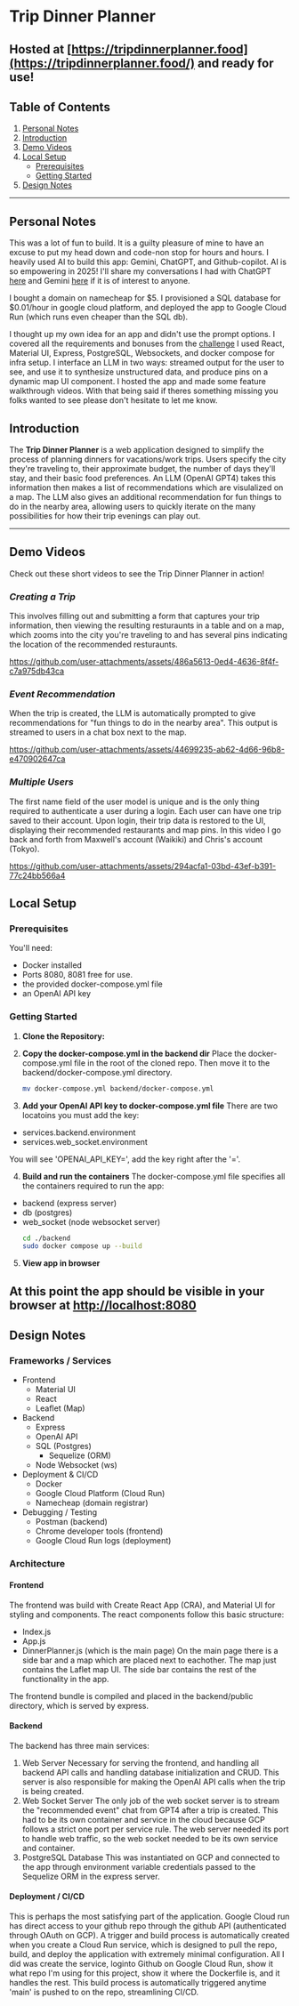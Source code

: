 # Trip Dinner Planner
Hosted at [https://tripdinnerplanner.food](https://tripdinnerplanner.food/) and ready for use!
---

## Table of Contents

1.  [Personal Notes](#personal-notes)
2.  [Introduction](#introduction)
3.  [Demo Videos](#demo-videos)
4.  [Local Setup](#local-setup)
    * [Prerequisites](#prerequisites)
    * [Getting Started](#getting-started)
5.  [Design Notes](#design-notes)

---

## Personal Notes

This was a lot of fun to build. It is a guilty pleasure of mine to have an excuse to put my head down and code-non stop for hours and hours. I heavily used AI to build this app: Gemini, ChatGPT, and Github-copilot. AI is so empowering in 2025! I'll share my conversations I had with ChatGPT [here](https://chatgpt.com/share/689355de-3acc-8002-a23b-db8677f3b55c) and Gemini [here](https://g.co/gemini/share/595f5a6c338c) if it is of interest to anyone. 

I bought a domain on namecheap for $5. I provisioned a SQL database for $0.01/hour in google cloud platform, and deployed the app to Google Cloud Run (which runs even cheaper than the SQL db).

I thought up my own idea for an app and didn't use the prompt options. I covered all the requirements and bonuses from the [challenge](https://gist.github.com/omnipresent07/a8fe14bc158e06a1951bc67e936450fd) I used React, Material UI, Express, PostgreSQL, Websockets, and docker compose for infra setup. I interface an LLM in two ways: streamed output for the user to see, and use it to synthesize unstructured data, and produce pins on a dynamic map UI component. I hosted the app and made some feature walkthrough videos. With that being said if theres something missing you folks wanted to see please don't hesitate to let me know.

## Introduction

The **Trip Dinner Planner** is a web application designed to simplify the process of planning dinners for vacations/work trips. Users specify the city they're traveling to, their approximate budget, the number of days they'll stay, and their basic food preferences. An LLM (OpenAI GPT4) takes this information then makes a list of recommendations which are visulalized on a map. The LLM also gives an additional recommendation for fun things to do in the nearby area, allowing users to quickly iterate on the many possibilities for how their trip evenings can play out.

---

## Demo Videos

Check out these short videos to see the Trip Dinner Planner in action!

### *Creating a Trip*
This involves filling out and submitting a form that captures your trip information, then viewing the resulting resturaunts in a table and on a map, which zooms into the city you're traveling to and has several pins indicating the location of the recommended resturaunts.

https://github.com/user-attachments/assets/486a5613-0ed4-4636-8f4f-c7a975db43ca

### *Event Recommendation*
When the trip is created, the LLM is automatically prompted to give recommendations for "fun things to do in the nearby area". This output is streamed to users in a chat box next to the map.

https://github.com/user-attachments/assets/44699235-ab62-4d66-96b8-e470902647ca

### *Multiple Users*
The first name field of the user model is unique and is the only thing required to authenticate a user during a login. Each user can have one trip saved to their account. Upon login, their trip data is restored to the UI, displaying their recommended restaurants and map pins. In this video I go back and forth from Maxwell's account (Waikiki) and Chris's account (Tokyo).

https://github.com/user-attachments/assets/294acfa1-03bd-43ef-b391-77c24bb566a4

## Local Setup

### Prerequisites

You'll need:

- Docker installed
- Ports 8080, 8081 free for use.
- the provided docker-compose.yml file
- an OpenAI API key

### Getting Started
1.  **Clone the Repository:**

2.  **Copy the docker-compose.yml in the backend dir**
Place the docker-compose.yml file in the root of the cloned repo. Then move it to the backend/docker-compose.yml directory.
    ```bash
    mv docker-compose.yml backend/docker-compose.yml
    ```

3.  **Add your OpenAI API key to docker-compose.yml file**
There are two locatoins you must add the key:
- services.backend.environment
- services.web_socket.environment

You will see 'OPENAI_API_KEY=', add the key right after the '='.

4. **Build and run the containers**
The docker-compose.yml file specifies all the containers required to run the app:
- backend (express server)
- db (postgres)
- web_socket (node websocket server)
    ```bash
    cd ./backend
    sudo docker compose up --build
    ```
5. **View app in browser**

At this point the app should be visible in your browser at [http://localhost:8080](http://localhost:8080)
---

## Design Notes

### Frameworks / Services
- Frontend
  - Material UI
  - React
  - Leaflet (Map)
- Backend
  - Express
  - OpenAI API
  - SQL (Postgres)
    - Sequelize (ORM)
  - Node Websocket (ws)
- Deployment & CI/CD
  - Docker
  - Google Cloud Platform (Cloud Run)
  - Namecheap (domain registrar)
- Debugging / Testing
  - Postman (backend)
  - Chrome developer tools (frontend)
  - Google Cloud Run logs (deployment)

### Architecture

#### Frontend
The frontend was build with Create React App (CRA), and Material UI for styling and components. The react components follow this basic structure:
- Index.js
- App.js
- DinnerPlanner.js (which is the main page)
On the main page there is a side bar and a map which are placed next to eachother. The map just contains the Laflet map UI. The side bar contains the rest of the functionality in the app.

The frontend bundle is compiled and placed in the backend/public directory, which is served by express.

#### Backend
The backend has three main services:
1. Web Server
Necessary for serving the frontend, and handling all backend API calls and handling database initialization and CRUD. This server is also responsible for making the OpenAI API calls when the trip is being created.
2. Web Socket Server
The only job of the web socket server is to stream the "recommended event" chat from GPT4 after a trip is created. This had to be its own container and service in the cloud because GCP follows a strict one port per service rule. The web server needed its port to handle web traffic, so the web socket needed to be its own service and container.
3. PostgreSQL Database
This was instantiated on GCP and connected to the app through environment variable credentials passed to the Sequelize ORM in the express server.

#### Deployment / CI/CD
This is perhaps the most satisfying part of the application. Google Cloud run has direct access to your github repo through the github API (authenticated through OAuth on GCP). A trigger and build process is automatically created when you create a Cloud Run service, which is designed to pull the repo, build, and deploy the application with extremely minimal configuration. All I did was create the service, loginto Github on Google Cloud Run, show it what repo I'm using for this project, show it where the Dockerfile is, and it handles the rest. This build process is automatically triggered anytime 'main' is pushed to on the repo, streamlining CI/CD.
